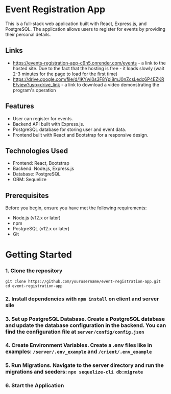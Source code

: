 # Event Registration App

This is a full-stack web application built with React, Express.js, and PostgreSQL. The application allows users to register for events by providing their personal details.

## Links
* https://events-registration-app-c9h5.onrender.com/events - a link to the hosted site. Due to the fact that the hosting is free - it loads slowly (wait 2-3 minutes for the page to load for the first time)
* https://drive.google.com/file/d/1KYwi0s3F8Ypi8mJ0nZcsLedc6P4EZKRE/view?usp=drive_link - a link to download a video demonstrating the program's operation

## Features

* User can register for events.
* Backend API built with Express.js.
* PostgreSQL database for storing user and event data.
* Frontend built with React and Bootstrap for a responsive design.

## Technologies Used

* Frontend: React, Bootstrap
* Backend: Node.js, Express.js
* Database: PostgreSQL
* ORM: Sequelize

## Prerequisites

Before you begin, ensure you have met the following requirements:

* Node.js (v12.x or later)
* npm
* PostgreSQL (v12.x or later)
* Git

# Getting Started

### 1. Clone the repository

```
git clone https://github.com/yourusername/event-registration-app.git
cd event-registration-app
```

### 2. Install dependencies with `npm install` on client and server sile

### 3. Set up PostgreSQL Database. Create a PostgreSQL database and update the database configuration in the backend. You can find the configuration file at `server/config/config.json`

### 4. Create Environment Variables. Create a .env files like in examples:  `/server/.env_example` and `/crient/.env_example` 

### 5. Run Migrations. Navigate to the server directory and run the migrations and seeders: `npx sequelize-cli db:migrate`

### 6. Start the Application
